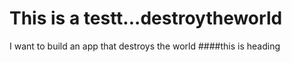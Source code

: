 # This is a testt...destroytheworld
I want to build an app that destroys the world
####this is heading
